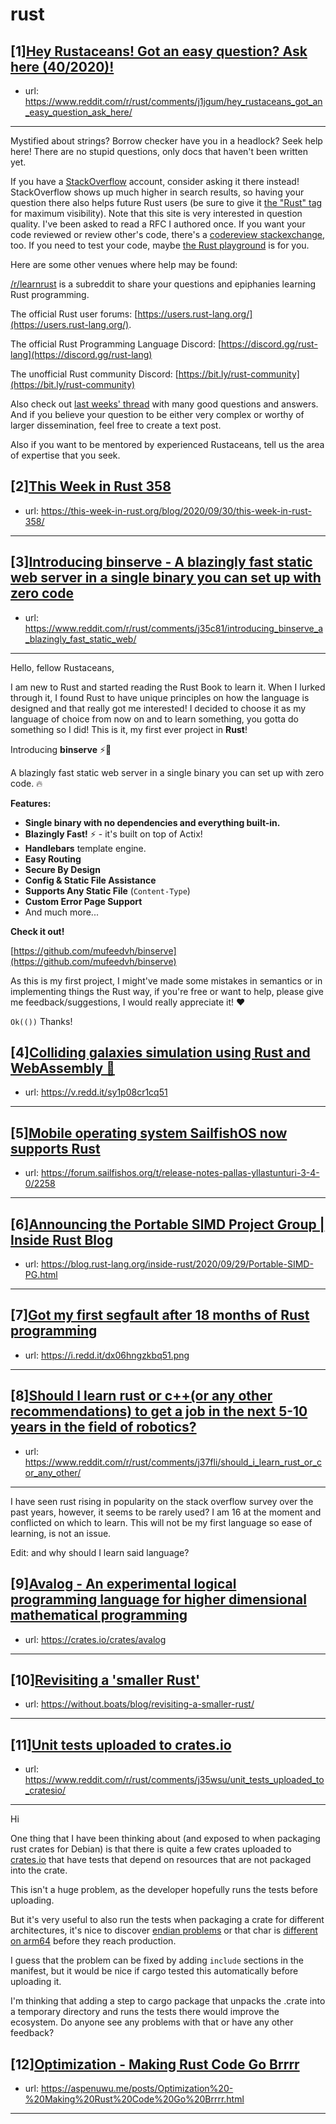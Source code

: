 # rust
## [1][Hey Rustaceans! Got an easy question? Ask here (40/2020)!](https://www.reddit.com/r/rust/comments/j1jgum/hey_rustaceans_got_an_easy_question_ask_here/)
- url: https://www.reddit.com/r/rust/comments/j1jgum/hey_rustaceans_got_an_easy_question_ask_here/
---
Mystified about strings? Borrow checker have you in a headlock? Seek help here! There are no stupid questions, only docs that haven't been written yet.

If you have a [StackOverflow](http://stackoverflow.com/) account, consider asking it there instead! StackOverflow shows up much higher in search results, so having your question there also helps future Rust users (be sure to give it [the "Rust" tag](http://stackoverflow.com/questions/tagged/rust) for maximum visibility). Note that this site is very interested in question quality. I've been asked to read a RFC I authored once. If you want your code reviewed or review other's code, there's a [codereview stackexchange](https://codereview.stackexchange.com/questions/tagged/rust), too. If you need to test your code, maybe [the Rust playground](https://play.rust-lang.org) is for you.

Here are some other venues where help may be found:

[/r/learnrust](https://www.reddit.com/r/learnrust) is a subreddit to share your questions and epiphanies learning Rust programming.

The official Rust user forums: [https://users.rust-lang.org/](https://users.rust-lang.org/).

The official Rust Programming Language Discord: [https://discord.gg/rust-lang](https://discord.gg/rust-lang)

The unofficial Rust community Discord: [https://bit.ly/rust-community](https://bit.ly/rust-community)

Also check out [last weeks' thread](https://reddit.com/r/rust/comments/iwxitt/hey_rustaceans_got_an_easy_question_ask_here/) with many good questions and answers. And if you believe your question to be either very complex or worthy of larger dissemination, feel free to create a text post.

Also if you want to be mentored by experienced Rustaceans, tell us the area of expertise that you seek.
## [2][This Week in Rust 358](https://www.reddit.com/r/rust/comments/j2yfcu/this_week_in_rust_358/)
- url: https://this-week-in-rust.org/blog/2020/09/30/this-week-in-rust-358/
---

## [3][Introducing binserve - A blazingly fast static web server in a single binary you can set up with zero code](https://www.reddit.com/r/rust/comments/j35c81/introducing_binserve_a_blazingly_fast_static_web/)
- url: https://www.reddit.com/r/rust/comments/j35c81/introducing_binserve_a_blazingly_fast_static_web/
---
Hello, fellow Rustaceans,

I am new to Rust and started reading the Rust Book to learn it. When I lurked through it, I found Rust to have unique principles on how the language is designed and that really got me interested! I decided to choose it as my language of choice from now on and to learn something, you gotta do something so I did! This is it, my first ever project in **Rust**!

Introducing **binserve** ⚡🦀

A blazingly fast static web server in a single binary you can set up with zero code. 🔥

**Features:**

* **Single binary with no dependencies and everything built-in.**
* **Blazingly Fast!** ⚡ - it's built on top of Actix!
* **Handlebars** template engine.
* **Easy Routing**
* **Secure By Design**
* **Config &amp; Static File Assistance**
* **Supports Any Static File** (`Content-Type`)
* **Custom Error Page Support**
* And much more...

**Check it out!**

[https://github.com/mufeedvh/binserve](https://github.com/mufeedvh/binserve)

As this is my first project, I might've made some mistakes in semantics or in implementing things the Rust way, if you're free or want to help, please give me feedback/suggestions, I would really appreciate it! ❤️

`Ok(())` Thanks!
## [4][Colliding galaxies simulation using Rust and WebAssembly 🌌](https://www.reddit.com/r/rust/comments/j2se15/colliding_galaxies_simulation_using_rust_and/)
- url: https://v.redd.it/sy1p08cr1cq51
---

## [5][Mobile operating system SailfishOS now supports Rust](https://www.reddit.com/r/rust/comments/j35d01/mobile_operating_system_sailfishos_now_supports/)
- url: https://forum.sailfishos.org/t/release-notes-pallas-yllastunturi-3-4-0/2258
---

## [6][Announcing the Portable SIMD Project Group | Inside Rust Blog](https://www.reddit.com/r/rust/comments/j2p44j/announcing_the_portable_simd_project_group_inside/)
- url: https://blog.rust-lang.org/inside-rust/2020/09/29/Portable-SIMD-PG.html
---

## [7][Got my first segfault after 18 months of Rust programming](https://www.reddit.com/r/rust/comments/j2qknq/got_my_first_segfault_after_18_months_of_rust/)
- url: https://i.redd.it/dx06hngzkbq51.png
---

## [8][Should I learn rust or c++(or any other recommendations) to get a job in the next 5-10 years in the field of robotics?](https://www.reddit.com/r/rust/comments/j37fli/should_i_learn_rust_or_cor_any_other/)
- url: https://www.reddit.com/r/rust/comments/j37fli/should_i_learn_rust_or_cor_any_other/
---
I have seen rust rising in popularity on the stack overflow survey over the past years, however, it seems to be rarely used? I am 16 at the moment and conflicted on which to learn. This will not be my first language so ease of learning, is not an issue.

Edit: and why should I learn said language?
## [9][Avalog - An experimental logical programming language for higher dimensional mathematical programming](https://www.reddit.com/r/rust/comments/j2zml3/avalog_an_experimental_logical_programming/)
- url: https://crates.io/crates/avalog
---

## [10][Revisiting a 'smaller Rust'](https://www.reddit.com/r/rust/comments/j2l9v9/revisiting_a_smaller_rust/)
- url: https://without.boats/blog/revisiting-a-smaller-rust/
---

## [11][Unit tests uploaded to crates.io](https://www.reddit.com/r/rust/comments/j35wsu/unit_tests_uploaded_to_cratesio/)
- url: https://www.reddit.com/r/rust/comments/j35wsu/unit_tests_uploaded_to_cratesio/
---
Hi  


One thing that I have been thinking about (and exposed to when packaging rust crates for Debian) is that there is quite a few crates uploaded to [crates.io](https://crates.io) that have tests that depend on resources that are not packaged into the crate.  


This isn't a huge problem, as the developer hopefully runs the tests before uploading.  


But it's very useful to also run the tests when packaging a crate for different architectures, it's nice to discover [endian problems](https://github.com/elichai/random-rs/issues/3) or that char is [different on arm64](https://github.com/jeaye/ncurses-rs/pull/194) before they reach production. 

I guess that the problem can be fixed by adding `include` sections in the manifest, but it would be nice if cargo tested this automatically before uploading it.

I'm thinking that adding a step to cargo package that unpacks the .crate into a temporary directory and runs the tests there would improve the ecosystem. Do anyone see any problems with that or have any other feedback?
## [12][Optimization - Making Rust Code Go Brrrr](https://www.reddit.com/r/rust/comments/j2pmd3/optimization_making_rust_code_go_brrrr/)
- url: https://aspenuwu.me/posts/Optimization%20-%20Making%20Rust%20Code%20Go%20Brrrr.html
---

